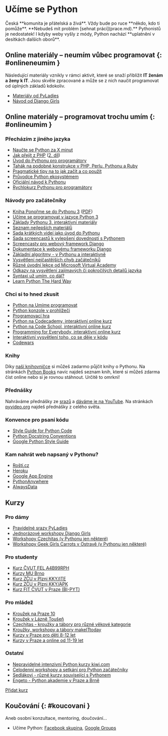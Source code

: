# Učíme se Python

<div class="lead" markdown="1">
Česká **komunita je přátelská a živá**. Vždy bude po ruce **někdo, kdo ti pomůže**.
**Nebudeš mít problém [sehnat práci](prace.md).** Pythonistů je nedostatek!
I kdyby weby vyšly z módy, Python nachází **uplatnění v desítkách dalších oborů**.
</div>

## Online materiály – neumím vůbec programovat {: #onlineneumim }

Následující materiály vznikly v rámci aktivit, které se snaží přiblížit
**IT ženám a ženy k IT**. Jsou skvěle zpracované a může se z nich naučit
programovat od úplných základů kdokoliv.

-   [Materiály od PyLadies](http://naucse.python.cz/course/pyladies/)
-   [Návod od Django Girls](http://tutorial.djangogirls.org/)

## Online materiály – programovat trochu umím {: #onlineumim }

###  Přecházím z jiného jazyka

-   [Naučte se Python za X minut](http://learnxinyminutes.com/docs/cs-cz/python3/)
-   [Jak přejít z PHP](http://www.zdrojak.cz/clanky/jak-napisu-webovou-aplikaci-v-pythonu/)
    ([2. díl](http://www.zdrojak.cz/clanky/jak-napisu-webovou-aplikaci-v-pythonu-2/))
-   [Úvod do Pythonu pro programátory](https://speakerdeck.com/u/pydanny/p/intro-to-python)
-   [Tahák na podobné konstrukce v PHP, Perlu, Pythonu a Ruby](http://hyperpolyglot.org/scripting)
-   [Pragmatické tipy na to jak začít a co použít](http://blog.jmoz.co.uk/learning-python-the-pragmatic-way/)
-   [Průvodce Python ekosystémem](http://docs.python-guide.org/)
-   [Oficiální návod k Pythonu](https://docs.python.org/3/tutorial/)
-   [Rychlokurz Pythonu pro programátory](http://stephensugden.com/crash_into_python/)

###  Návody pro začátečníky

-   [Kniha Ponořme se do Pythonu 3](http://diveintopython3.py.cz/index.html)
    ([PDF](http://knihy.nic.cz/files/nic/edice/mark_pilgrim_dip3_ver3.pdf))
-   [Učíme se programovat v jazyce Python 3](http://howto.py.cz/)
-   [Základy Pythonu 3, interaktivní materiály](https://github.com/tomasbedrich/skoleni-python)
-   [Seznam nejlepších materiálů](http://net.tutsplus.com/tutorials/the-best-way-to-learn-python/)
-   [Sada krátkých videí jako úvod do Pythonu](https://www.cbtnuggets.com/it-training/python-programming)
-   [Sada screencastů k vylepšení dovedností s Pythonem](http://www.neckbeardrepublic.com/screencasts/)
-   [Screencasty pro webový framework Django](https://godjango.com/)
-   [Dokumentace k webovému frameworku Django](https://docs.djangoproject.com/)
-   [Základní algoritmy - v Pythonu a interaktivně](http://interactivepython.org/runestone/static/pythonds/index.html)
-   [Vysvětlení nejčastějších chyb začátečníků](https://inventwithpython.com/blog/2012/07/09/16-common-python-runtime-errors-beginners-find/)
-   [Různé úvodní lekce od Microsoft Virtual Academy](https://mva.microsoft.com/search/SearchResults.aspx?q=python&index=2&lang=1029$1033)
-   [Odkazy na vysvětlení zajímavých či pokročilých detailů jazyka](https://web.archive.org/web/20170912115918/http://jessenoller.com/good-to-great-python-reads/)
-   [Syntaxi už umím, co dál?](http://newcoder.io/)
-   [Learn Python The Hard Way](http://learnpythonthehardway.org/)

###  Chci si to hned zkusit

-   [Python na Umíme programovat](https://www.umimeprogramovat.cz/programovani-v-pythonu)
-   [Python konzole v prohlížeči](http://repl.it/)
-   [Programovací hra](http://www.checkio.org)
-   [Python na Codecademy, interaktivní online kurz](https://www.codecademy.com/pro/intensive/programming-with-python)
-   [Python na Code School, interaktivní online kurz](https://www.codeschool.com/learn/python)
-   [Programming for Everybody, interaktivní online kurz](https://www.coursera.org/course/pythonlearn)
-   [Interaktivní vysvětlení toho, co se děje v kódu](http://www.pythontutor.com/)
-   [Codewars](https://www.codewars.com/?language=python)

###  Knihy

Díky [naší knihovničce](https://books.pyvo.cz/) si můžeš zadarmo půjčit
knihy o Pythonu. Na stránkách [Python Books](http://pythonbooks.revolunet.com/) navíc najdeš seznam knih,
které si můžeš zdarma číst online nebo si je rovnou stáhnout. Určitě to
omrkni!

###  Přednášky

Nahráváme přednášky ze [srazů](akce.md) a [dáváme je na YouTube](https://www.youtube.com/user/pyvec/playlists). Na stránkách
[pyvideo.org](http://pyvideo.org/) najdeš přednášky z celého světa.

###  Konvence pro psaní kódu

-   [Style Guide for Python Code](https://pep8.org/)
-   [Python Docstring Conventions](http://www.python.org/dev/peps/pep-0257/)
-   [Google Python Style Guide](https://google.github.io/styleguide/pyguide.html)

###  Kam nahrát web napsaný v Pythonu?

-   [Roští.cz](https://rosti.cz/python-hosting/)
-   [Heroku](https://www.heroku.com/)
-   [Google App Engine](https://developers.google.com/appengine/)
-   [PythonAnywhere](https://www.pythonanywhere.com/)
-   [AlwaysData](https://www.alwaysdata.com/)

## Kurzy

### Pro dámy

-   [Pravidelné srazy PyLadies](http://pyladies.cz)
-   [Jednorázové workshopy Django Girls](http://djangogirls.org)
-   [Workshopy Czechitas (v Pythonu jen některé)](http://www.czechitas.cz)
-   [Workshopy Geek Girls Carrots v Ostravě (v Pythonu jen některé)](http://geekgirlscarrots.org)

### Pro studenty

-   [Kurz ČVUT FEL A4B99RPH](https://cw.fel.cvut.cz/wiki/courses/a4b99rph/prednasky/start)
-   [Kurzy MU Brno](http://is.muni.cz/vyhledavani/?search=jazyk+python+agenda%3Apr)
-   [Kurz ZČU v Plzni KKY/ITE](https://portal.zcu.cz/StagPortletsJSR168/CleanUrl?urlid=prohlizeni-predmet-sylabus&predmetZkrPrac=KKY&predmetZkrPred=ITE)
-   [Kurz ZČU v Plzni KKY/APK](https://portal.zcu.cz/StagPortletsJSR168/CleanUrl?urlid=prohlizeni-predmet-sylabus&predmetZkrPrac=KKY&predmetZkrPred=APK)
-   [Kurz FIT ČVUT v Praze (BI-PYT)](http://bk.fit.cvut.cz/cz/predmety/00/00/00/00/00/00/01/29/14/p1291406.html)

### Pro mládež

-   [Kroužek na Praze 10](http://kapsa.cz/cs/krouzky-pro-deti#python)
-   [Kroužek v Lázně Toušeň](https://www.programovanihrou.cz/)
-   [Czechitas - kroužky a tábory pro různé věkové kategorie](http://www.czechitas.cz)
-   [Kroužky, workshopy a tábory makeITtoday](https://makeittoday.cz/courses_cz.html)
-   [Kurzy v Praze pro děti 8-12 let](https://www.digikids.cz)
-   [Kurzy v Praze a online od 11-19 let](https://vzdelanibudoucnosti.cz)

### Ostatní

-   [Nepravidelné intenzivní Python kurzy kiwi.com](https://pythonweekend.cz/)
-   [Celodenní workshopy a setkání pro Python začátečníky](https://pyworking.cz/)
-   [Sedlákovi - různé kurzy související s Pythonem](https://www.sedlakovi.org/kurzy/)
-   [Engeto - Python akademie v Praze a Brně](https://engeto.cz/python-akademie/)

[Přidat kurz](https://github.com/pyvec/python.cz/edit/master/pythoncz/static/data/beginners.yml)

## Koučování {: #koucovani }

Aneb osobní konzultace, mentoring, doučování...

-   Učíme Python: [Facebook skupina](https://www.facebook.com/groups/800923800012580/), [Google Groups](https://groups.google.com/forum/#!forum/ucime-python)
